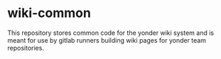 # wiki-common
This repository stores common code for the yonder wiki system and is meant for
use by gitlab runners building wiki pages for yonder team repositories.